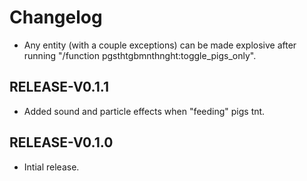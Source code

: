 # Changelog

- Any entity (with a couple exceptions) can be made explosive after running "/function pgsthtgbmnthnght:toggle_pigs_only".

## RELEASE-V0.1.1 

- Added sound and particle effects when "feeding" pigs tnt.

## RELEASE-V0.1.0

- Intial release.
